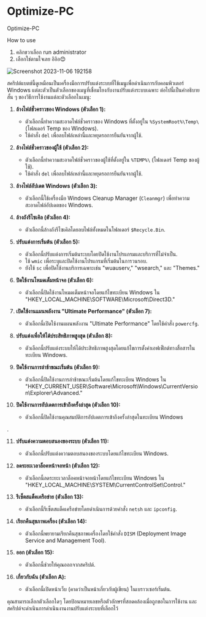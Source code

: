 # Optimize-PC
Optimize-PC   

How to use  
1. คลิกขวาเลือก run administrator 
2. เลือกใช่ตามใจเลย อิอิอ😊

![Screenshot 2023-11-06 192158](https://github.com/max652535/Optimize-PC/assets/98867962/5d97cfa7-6bc1-47ce-a221-b4a6e6b324e6)

สคริปต์แบตช์นี้ดูเหมือนเป็นเครื่องมือการปรับแต่งระบบที่ใช้เมนูเพื่อดำเนินการกับคอมพิวเตอร์ Windows แต่ละตัวเป็นตัวเลือกของเมนูที่เชื่อมโยงกับงานปรับแต่งระบบเฉพาะ ต่อไปนี้เป็นคำอธิบายสั้น ๆ ของวิธีการใช้งานแต่ละตัวเลือกในเมนู:

1. **ล้างไฟล์ชั่วคราวของ Windows (ตัวเลือก 1):**
   - ตัวเลือกนี้ทำความสะอาดไฟล์ชั่วคราวของ Windows ที่ตั้งอยู่ใน `%SystemRoot%\Temp\` (โฟลเดอร์ Temp ของ Windows).
   - ใช้คำสั่ง `del` เพื่อลบไฟล์เหล่านี้และหยุดรอการยืนยันจากผู้ใช้.

2. **ล้างไฟล์ชั่วคราวของผู้ใช้ (ตัวเลือก 2):**
   - ตัวเลือกนี้ทำความสะอาดไฟล์ชั่วคราวของผู้ใช้ที่ตั้งอยู่ใน `%TEMP%\` (โฟลเดอร์ Temp ของผู้ใช้).
   - ใช้คำสั่ง `del` เพื่อลบไฟล์เหล่านี้และหยุดรอการยืนยันจากผู้ใช้.

3. **ล้างไฟล์อัปเดต Windows (ตัวเลือก 3):**
   - ตัวเลือกนี้ใช้เครื่องมือ Windows Cleanup Manager (`Cleanmgr`) เพื่อทำความสะอาดไฟล์อัปเดตของ Windows.

4. **ล้างถังรีไซเคิล (ตัวเลือก 4):**
   - ตัวเลือกนี้ล้างถังรีไซเคิลโดยลบไฟล์ทั้งหมดในโฟลเดอร์ `$Recycle.Bin`.

5. **ปรับแต่งการเริ่มต้น (ตัวเลือก 5):**
   - ตัวเลือกนี้ปรับแต่งการเริ่มต้นระบบโดยปิดใช้งานโปรแกรมและบริการที่ไม่จำเป็น.
   - ใช้ `wmic` เพื่อระบุและปิดใช้งานโปรแกรมที่เริ่มต้นในการวนรอบ.
   - ยังใช้ `sc` เพื่อปิดใช้งานบริการเฉพาะเช่น "wuauserv," "wsearch," และ "Themes."

6. **ปิดใช้งานโหมดเต็มหน้าจอ (ตัวเลือก 6):**
   - ตัวเลือกนี้ปิดใช้งานโหมดเต็มหน้าจอโดยแก้ไขทะเบียน Windows ใน "HKEY_LOCAL_MACHINE\SOFTWARE\Microsoft\Direct3D."

7. **เปิดใช้งานแผนพลังงาน "Ultimate Performance" (ตัวเลือก 7):**
   - ตัวเลือกนี้เปิดใช้งานแผนพลังงาน "Ultimate Performance" โดยใช้คำสั่ง `powercfg`.

8. **ปรับแต่งเพื่อให้ได้ประสิทธิภาพสูงสุด (ตัวเลือก 8):**
   - ตัวเลือกนี้ปรับแต่งระบบให้ได้ประสิทธิภาพสูงสุดโดยแก้ไขการตั้งค่าเอฟเฟ็กต์ทางสื่อสารในทะเบียน Windows.

9. **ปิดใช้งานการล่าช้าขณะเริ่มต้น (ตัวเลือก 9):**
   - ตัวเลือกนี้ปิดใช้งานการล่าช้าขณะเริ่มต้นโดยแก้ไขทะเบียน Windows ใน "HKEY_CURRENT_USER\Software\Microsoft\Windows\CurrentVersion\Explorer\Advanced."

10. **ปิดใช้งานการอัปเดตการเข้าถึงครั้งล่าสุด (ตัวเลือก 10):**
    - ตัวเลือกนี้ปิดใช้งานคุณสมบัติการอัปเดตการเข้าถึงครั้งล่าสุดในทะเบียน Windows

.

11. **ปรับแต่งความตอบสนองของระบบ (ตัวเลือก 11):**
    - ตัวเลือกนี้ปรับแต่งความตอบสนองของระบบโดยแก้ไขทะเบียน Windows.

12. **ลดระยะเวลาล็อคหน้าจอหน้า (ตัวเลือก 12):**
    - ตัวเลือกนี้ลดระยะเวลาล็อคหน้าจอหน้าโดยแก้ไขทะเบียน Windows ใน "HKEY_LOCAL_MACHINE\SYSTEM\CurrentControlSet\Control."

13. **รีเซ็ตสแต็คเครือข่าย (ตัวเลือก 13):**
    - ตัวเลือกนี้รีเซ็ตสแต็คเครือข่ายโดยดำเนินการด้วยคำสั่ง `netsh` และ `ipconfig`.

14. **เรียกคืนสุขภาพเครื่อง (ตัวเลือก 14):**
    - ตัวเลือกนี้พยายามเรียกคืนสุขภาพเครื่องโดยใช้คำสั่ง `DISM` (Deployment Image Service and Management Tool).

15. **ออก (ตัวเลือก 15):**
    - ตัวเลือกนี้ช่วยให้คุณออกจากสคริปต์.

16. **เกี่ยวกับฉัน (ตัวเลือก A):**
    - ตัวเลือกนี้เปิดหน้าเว็บ (คาดว่าเป็นหน้าเกี่ยวกับผู้เขียน) ในเบราวเซอร์เริ่มต้น.

คุณสามารถเลือกตัวเลือกใดๆ โดยป้อนหมายเลขหรือตัวอักษรที่สอดคล้องเมื่อถูกขอในการใช้งาน และสคริปต์จะดำเนินการดำเนินงานงานปรับแต่งระบบที่เลือกไว้
